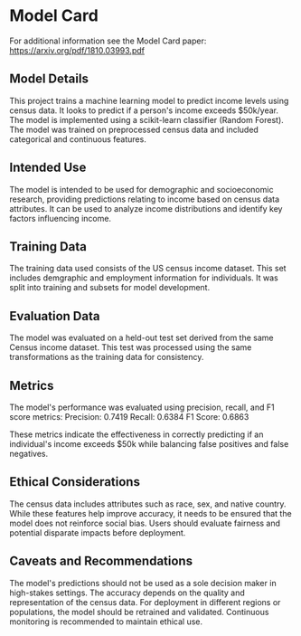 # Model Card

For additional information see the Model Card paper: https://arxiv.org/pdf/1810.03993.pdf

## Model Details
This project trains a machine learning model to predict income levels using census data. 
It looks to predict if a person's income exceeds $50k/year.
The model is implemented using a scikit-learn classifier (Random Forest). The model was
trained on preprocessed census data and included categorical and continuous features.

## Intended Use
The model is intended to be used for demographic and socioeconomic research, providing predictions 
relating to income based on census data attributes. It can be used to analyze income distributions and 
identify key factors influencing income.

## Training Data
The training data used consists of the US census income dataset. This set includes demgraphic
and employment information for individuals. It was split into training and subsets for model development.

## Evaluation Data
The model was evaluated on a held-out test set derived from the same Census income dataset.
This test was processed using the same transformations as the training data for consistency.


## Metrics
The model's performance was evaluated using precision, recall, and F1 score metrics:
Precision: 0.7419
Recall: 0.6384
F1 Score: 0.6863

These metrics indicate the effectiveness in correctly predicting if an individual's 
income exceeds $50k while balancing false positives and false negatives.

## Ethical Considerations
The census data includes attributes such as race, sex, and native country. While these features help
improve accuracy, it needs to be ensured that the model does not reinforce social bias.
Users should evaluate fairness and potential disparate impacts before deployment.

## Caveats and Recommendations
The model's predictions should not be used as a sole decision maker in high-stakes settings.
The accuracy depends on the quality and representation of the census data.
For deployment in different regions or populations, the model should be retrained and validated.
Continuous monitoring is recommended to maintain ethical use.

